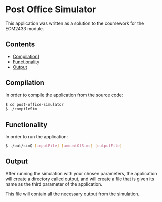 # Post Office Simulator

This application was written as a solution to the coursework for the ECM2433 module.

## Contents

 - [Compilation](#Compilation)]
 - [Functionality](#Functionality)
 - [Output](#Output)

## Compilation

In order to compile the application from the source code:

```bash
$ cd post-office-simulator
$ ./compileSim
```

## Functionality

In order to run the application:

```bash
$ ./out/simQ [inputFile] [amountOfSims] [outputFile]
```

## Output

After running the simulation with your chosen parameters,
the application will create a directory called output, and will 
create a file that is given its name as the third parameter of the application.


This file will contain all the necessary output from the simulation..

